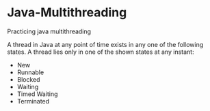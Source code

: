 # Java-Multithreading
Practicing java multithreading

A thread in Java at any point of time exists in any one of the following states. A thread lies only in one of the shown states at any instant:

- New
- Runnable
- Blocked
- Waiting
- Timed Waiting
- Terminated
